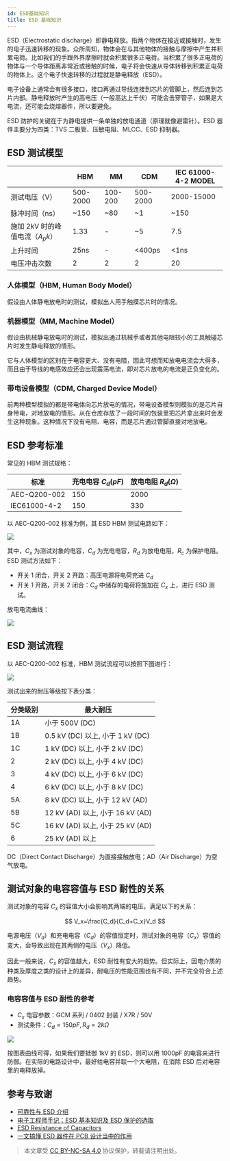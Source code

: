 ```yaml
---
id: ESD基础知识
title: ESD 基础知识
---
```


ESD（Electrostatic discharge）即静电释放。指两个物体在接近或接触时，发生的电子迅速转移的现象。众所周知，物体会在与其他物体的接触与摩擦中产生并积累电荷。比如我们的手跟外界摩擦时就会积累很多正电荷。当积累了很多正电荷的物体与一个导体距离非常近或接触的时候，电子将会快速从导体转移到积累正电荷的物体上。这个电子快速转移的过程就是静电释放（ESD）。

电子设备上通常会有很多接口，接口再通过导线连接到芯片的管脚上，然后连到芯片内部。静电释放时产生的高电压（一般高达上千伏）可能会击穿管子，如果是大电流，还可能会烧熔器件，所以要避免。

ESD 防护的关键在于为静电提供一条单独的放电通道（原理就像避雷针）。ESD 器件主要分为四类：TVS 二极管、压敏电阻、MLCC、ESD 抑制器。

## ESD 测试模型

|                                 | HBM      | MM      | CDM      | IEC 61000-4-2 MODEL |
| ------------------------------- | -------- | ------- | -------- | ------------------- |
| 测试电压（V）                   | 500-2000 | 100-200 | 500-2000 | 2000-15000          |
| 脉冲时间（ns）                  | ~150     | ~80     | ~1       | ~150                |
| 施加 2kV 时的峰值电流（$A_pk$） | 1.33     | -       | ~5       | 7.5                 |
| 上升时间                        | 25ns     | -       | <400ps   | <1ns                |
| 电压冲击次数                    | 2        | 2       | 2        | 20                  |

### 人体模型（HBM, Human Body Model）

假设由人体静电放电时的测试，模拟出人用手触摸芯片时的情况。

### 机器模型（MM, Machine Model）

假设由机械静电放电时的测试，模拟出通过机械手或者其他电阻较小的工具触碰芯片时发生静电释放的情形。

它与人体模型的区别在于电容更大、没有电阻，因此可想而知放电电流会大得多，而且由于导线的电感效应还会出现震荡电流，即对芯片放电的电流是正负变化的。

### 带电设备模型（CDM, Charged Device Model）

前两种模型模拟的都是带电体向芯片放电的情况，带电设备模型则模拟的是芯片自身带电，对地放电的情形。从在仓库存放了一段时间的包装里把芯片拿出来时会发生这种现象。这种情况下没有电阻、电容，而是芯片通过管脚直接对地放电。

## ESD 参考标准

常见的 HBM 测试规格：

| 标准         | 充电电容 $C_d (pF)$ | 放电电阻 $R_d (Ω)$ |
| ------------ | ------------------- | ------------------ |
| AEC-Q200-002 | 150                 | 2000               |
| IEC61000-4-2 | 150                 | 330                |

以 AEC-Q200-002 标准为例，其 ESD HBM 测试电路如下：

![](https://cos.wiki-power.com/img/20211215164751.png)

其中，$C_x$ 为测试对象的电容，$C_d$ 为充电电容，$R_d$ 为放电电阻，$R_c$ 为保护电阻。ESD 测试方法如下：

- 开关 1 闭合，开关 2 开路：高压电源将电荷充进 $C_d$
- 开关 1 开路，开关 2 闭合：$C_d$ 中储存的电荷将施加在 $C_x$ 上，进行 ESD 测试。

放电电流曲线：

![](https://cos.wiki-power.com/img/20211215165312.png)

## ESD 测试流程

以 AEC-Q200-002 标准，HBM 测试流程可以按照下图进行：

![](https://cos.wiki-power.com/img/20211215165447.png)

测试出来的耐压等级按下表分类：

| 分类级别 | 最大耐压                         |
| -------- | -------------------------------- |
| 1A       | 小于 500V (DC)                   |
| 1B       | 0.5 kV (DC) 以上, 小于 1 kV (DC) |
| 1C       | 1 kV (DC) 以上, 小于 2 kV (DC)   |
| 2        | 2 kV (DC) 以上, 小于 4 kV (DC)   |
| 3        | 4 kV (DC) 以上, 小于 6 kV (DC)   |
| 4        | 6 kV (DC) 以上, 小于 8 kV (DC)   |
| 5A       | 8 kV (DC) 以上, 小于 12 kV (AD)  |
| 5B       | 12 kV (AD) 以上, 小于 16 kV (AD) |
| 5C       | 16 kV (AD) 以上, 小于 25 kV (AD) |
| 6        | 25 kV (AD) 以上                  |

DC（Direct Contact Discharge）为直接接触放电；AD（Air Discharge）为空气放电。

## 测试对象的电容容值与 ESD 耐性的关系

测试对象的电容 $C_x$ 的容值大小会影响其两端的电压，满足以下的关系：

$$
V_x=\frac{C_d}{C_d+C_x}V_d
$$

电源电压（$V_d$）和充电电容（$C_d$）的容值恒定时，测试对象的电容（$C_x$）容值的变大，会导致出现在其两侧的电压（$V_x$）降低。

因此一般来说，$C_x$ 的容值越大，ESD 耐性有变大的趋势。但实际上，因电介质的种类及厚度之类的设计上的差异，耐电压的性能范围也有不同，并不完全符合上述趋势。

### 电容容值与 ESD 耐性的参考

- $C_x$ 电容参数：GCM 系列 / 0402 封装 / X7R / 50V
- 测试条件：$C_d=150pF,R_d=2kΩ$

![](https://cos.wiki-power.com/img/20211215172528.png)

按图表曲线可得，如果我们要抵御 1kV 的 ESD，则可以用 1000pF 的电容来进行防御。在实际的电路设计中，最好给电容并联一个大电阻，在消除 ESD 后对电容里的电释放掉。

## 参考与致谢

- [可靠性与 ESD 介绍](https://mazhaoxin.github.io/2021/08/01/Reliability_and_ESD_Introduction/)
- [电子工程师手记：ESD 基本知识及 ESD 保护的选取](https://haipeng.me/2019/09/03/esd-protection/)
- [ESD Resistance of Capacitors](https://article.murata.com/en-us/article/esd-resistance-of-capacitors)
- [一文搞懂 ESD 器件在 PCB 设计当中的作用](http://murata.eetrend.com/article/2021-11/1004974.html)

 > 本文章受 [CC BY-NC-SA 4.0](https://creativecommons.org/licenses/by/4.0/deed.zh) 协议保护，转载请注明出处。
